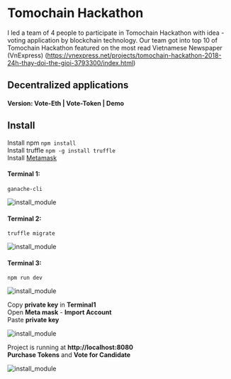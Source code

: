 # Tomochain Hackathon
I led a team of 4 people to participate in Tomochain Hackathon with idea - voting application by blockchain technology. Our team got into top 10 of Tomochain Hackathon featured on the most read Vietnamese Newspaper (VnExpress) (https://vnexpress.net/projects/tomochain-hackathon-2018-24h-thay-doi-the-gioi-3793300/index.html)

## Decentralized applications

#### Version: Vote-Eth | Vote-Token | Demo

## Install
Install npm  `npm install`  
Install truffle  `npm -g install truffle`   
Install [Metamask](https://metamask.io/)
#### Terminal 1:  
    ganache-cli
![install_module](/images/terminal1.png?raw=true)

#### Terminal 2:
    truffle migrate
![install_module](/images/terminal2.png?raw=true)

#### Terminal 3:
    npm run dev  
![install_module](/images/terminal3.png?raw=true)


 Copy **private key** in **Terminal1**  
 Open **Meta mask** - **Import Account**  
 Paste **private key**

 ![install_module](/images/metamask.png?raw=true)

Project is running at **http://localhost:8080**   
**Purchase Tokens** and **Vote for Candidate**  

  ![install_module](/images/demo.png?raw=true)
